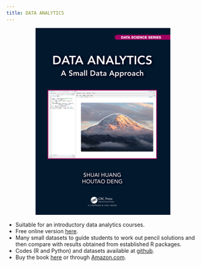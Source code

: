 ```yaml
---
title: DATA ANALYTICS
---
```


<p align="center">
  <img src='./images/analyticsbook.png' alt='book' style="width:70%"/>
</p>



- Suitable for an introductory data analytics courses. 
- Free online version [here](https://analyticsbook.github.io/).
- Many small datasets to guide students to work out pencil solutions and then compare with results obtained from established R packages. 
- Codes (R and Python) and datasets available at [github](https://github.com/analyticsbook/book).
- Buy the book [here](https://www.routledge.com/Data-Analytics-A-Small-Data-Approach/Huang-Deng/p/book/9780367609504) or through [Amazon.com](https://www.amazon.com/Data-Analytics-Approach-Chapman-Science/dp/0367609509).
